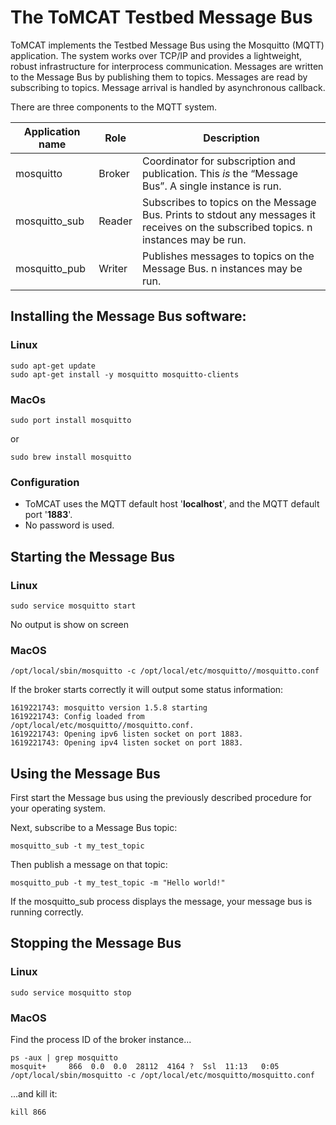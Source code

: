 
# The ToMCAT Testbed Message Bus 


ToMCAT implements the Testbed Message Bus using the Mosquitto (MQTT) application.   The system works over TCP/IP and provides a lightweight, robust infrastructure for interprocess communication.  Messages are written to the Message Bus by publishing them to topics.   Messages are read by subscribing to topics.  Message arrival is handled by asynchronous callback.

There are three components to the MQTT system.    

Application name | Role | Description
---- | ----  |  ----
mosquitto | Broker | Coordinator for subscription and publication.  This *is* the “Message Bus”.   A single instance is run.
mosquitto_sub  |  Reader | Subscribes to topics on the Message Bus.  Prints to stdout any messages it receives on the subscribed topics.  n instances may be run.
mosquitto_pub |  Writer  | Publishes messages to topics on the Message Bus.  n instances may be run.



## Installing the Message Bus software:

### Linux
```
sudo apt-get update
sudo apt-get install -y mosquitto mosquitto-clients
```

### MacOs
```
sudo port install mosquitto
```
or
```
sudo brew install mosquitto
```

### Configuration

* ToMCAT uses the MQTT default host '**localhost**', and the MQTT default port '**1883**'.  
* No password is used.


## Starting the Message Bus

### Linux

```
sudo service mosquitto start
```

No output is show on screen 



### MacOS 

```
/opt/local/sbin/mosquitto -c /opt/local/etc/mosquitto//mosquitto.conf 
```

If the broker starts correctly it will output some status information:

```
1619221743: mosquitto version 1.5.8 starting
1619221743: Config loaded from /opt/local/etc/mosquitto//mosquitto.conf.
1619221743: Opening ipv6 listen socket on port 1883.
1619221743: Opening ipv4 listen socket on port 1883.
```




## Using the Message Bus

First start the Message bus using the previously described procedure for your operating system.

Next, subscribe to a Message Bus topic:

```
mosquitto_sub -t my_test_topic
```

Then publish a message on that topic:

```
mosquitto_pub -t my_test_topic -m "Hello world!"
```

If the mosquitto_sub process displays the message, your message bus is running correctly.


## Stopping the Message Bus

### Linux

```
sudo service mosquitto stop
```

### MacOS

Find the process ID of the broker instance...

```
ps -aux | grep mosquitto
mosquit+     866  0.0  0.0  28112  4164 ?  Ssl  11:13   0:05 /opt/local/sbin/mosquitto -c /opt/local/etc/mosquitto/mosquitto.conf
```

...and kill it:

```
kill 866
```
